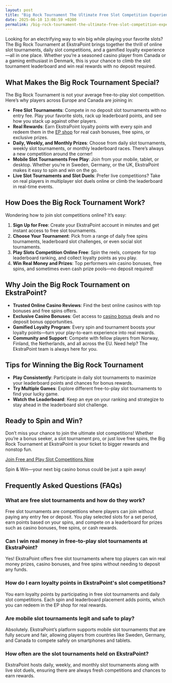 ```yaml
---
layout: post
title: "Big Rock Tournament The Ultimate Free Slot Competition Experience"
date: 2025-06-10 13:08:59 +0200
permalink: /big-rock-tournament-the-ultimate-free-slot-competition-experience/
---
```

Looking for an electrifying way to win big while playing your favorite slots? The Big Rock Tournament at EkstraPoint brings together the thrill of online slot tournaments, daily slot competitions, and a gamified loyalty experience—all in one place. Whether you’re a seasoned casino player from Canada or a gaming enthusiast in Denmark, this is your chance to climb the slot tournament leaderboard and win real rewards with no deposit required.

## What Makes the Big Rock Tournament Special?

The Big Rock Tournament is not your average free-to-play slot competition. Here’s why players across Europe and Canada are joining in:

- **Free Slot Tournaments**: Compete in no deposit slot tournaments with no entry fee. Play your favorite slots, rack up leaderboard points, and see how you stack up against other players.
- **Real Rewards**: Earn EkstraPoint loyalty points with every spin and redeem them in the [EP shop](https://ekstrapoint.com/shop) for real cash bonuses, free spins, or exclusive prizes.
- **Daily, Weekly, and Monthly Prizes**: Choose from daily slot tournaments, weekly slot tournaments, or monthly leaderboard races. There’s always a new competition around the corner!
- **Mobile Slot Tournaments Free Play**: Join from your mobile, tablet, or desktop. Whether you’re in Sweden, Germany, or the UK, EkstraPoint makes it easy to spin and win on the go.
- **Live Slot Tournaments and Slot Duels**: Prefer live competitions? Take on real players in multiplayer slot duels online or climb the leaderboard in real-time events.

## How Does the Big Rock Tournament Work?

Wondering how to join slot competitions online? It’s easy:

1. **Sign Up for Free**: Create your EkstraPoint account in minutes and get instant access to free slot tournaments.
2. **Choose Your Tournament**: Pick from a range of daily free spins tournaments, leaderboard slot challenges, or even social slot tournaments.
3. **Play Slots Competition Online Free**: Spin the reels, compete for top leaderboard ranking, and collect loyalty points as you play.
4. **Win Real Money and Prizes**: Top performers win casino bonuses, free spins, and sometimes even cash prize pools—no deposit required!

## Why Join the Big Rock Tournament on EkstraPoint?

- **Trusted Online Casino Reviews**: Find the best online casinos with top bonuses and free spins offers.
- **Exclusive Casino Bonuses**: Get access to [casino bonus](https://ekstrapoint.com/casino-bonuses) deals and no deposit bonus opportunities.
- **Gamified Loyalty Program**: Every spin and tournament boosts your loyalty points—turn your play-to-earn experience into real rewards.
- **Community and Support**: Compete with fellow players from Norway, Finland, the Netherlands, and all across the EU. Need help? The EkstraPoint team is always here for you.

## Tips for Winning the Big Rock Tournament

- **Play Consistently**: Participate in daily slot tournaments to maximize your leaderboard points and chances for bonus rewards.
- **Try Multiple Games**: Explore different free-to-play slot tournaments to find your lucky game.
- **Watch the Leaderboard**: Keep an eye on your ranking and strategize to stay ahead in the leaderboard slot challenge.

## Ready to Spin and Win?

Don’t miss your chance to join the ultimate slot competitions! Whether you’re a bonus seeker, a slot tournament pro, or just love free spins, the Big Rock Tournament at EkstraPoint is your ticket to bigger rewards and nonstop fun.

[Join Free and Play Slot Competitions Now](https://ekstrapoint.com/competitions)

Spin & Win—your next big casino bonus could be just a spin away!

## Frequently Asked Questions (FAQs)

### What are free slot tournaments and how do they work?

Free slot tournaments are competitions where players can join without paying any entry fee or deposit. You play selected slots for a set period, earn points based on your spins, and compete on a leaderboard for prizes such as casino bonuses, free spins, or cash rewards.

### Can I win real money in free-to-play slot tournaments at EkstraPoint?

Yes! EkstraPoint offers free slot tournaments where top players can win real money prizes, casino bonuses, and free spins without needing to deposit any funds.

### How do I earn loyalty points in EkstraPoint's slot competitions?

You earn loyalty points by participating in free slot tournaments and daily slot competitions. Each spin and leaderboard placement adds points, which you can redeem in the EP shop for real rewards.

### Are mobile slot tournaments legit and safe to play?

Absolutely. EkstraPoint’s platform supports mobile slot tournaments that are fully secure and fair, allowing players from countries like Sweden, Germany, and Canada to compete safely on smartphones and tablets.

### How often are the slot tournaments held on EkstraPoint?

EkstraPoint hosts daily, weekly, and monthly slot tournaments along with live slot duels, ensuring there are always fresh competitions and chances to earn rewards.

<script type="application/ld+json">
{
  "@context": "https://schema.org",
  "@type": "BlogPosting",
  "headline": "Big Rock Tournament The Ultimate Free Slot Competition Experience",
  "description": "Discover the Big Rock Tournament at EkstraPoint – the ultimate free-to-play slot competition offering daily, weekly, and monthly tournaments with real rewards and no deposit required. Join players from Europe and Canada and climb the leaderboard today.",
  "author": {
    "@type": "Person",
    "name": "EkstraPoint"
  },
  "publisher": {
    "@type": "Person",
    "name": "EkstraPoint"
  },
  "mainEntityOfPage": {
    "@type": "WebPage",
    "@id": "https://ekstrapoint.com/blog/big-rock-tournament"
  },
  "datePublished": "2024-06-01",
  "dateModified": "2024-06-01"
}
</script>

<script type="application/ld+json">
{
  "@context": "https://schema.org",
  "@type": "FAQPage",
  "mainEntity": [
    {
      "@type": "Question",
      "name": "What are free slot tournaments and how do they work?",
      "acceptedAnswer": {
        "@type": "Answer",
        "text": "Free slot tournaments are competitions where players can join without paying any entry fee or deposit. You play selected slots for a set period, earn points based on your spins, and compete on a leaderboard for prizes such as casino bonuses, free spins, or cash rewards."
      }
    },
    {
      "@type": "Question",
      "name": "Can I win real money in free-to-play slot tournaments at EkstraPoint?",
      "acceptedAnswer": {
        "@type": "Answer",
        "text": "Yes! EkstraPoint offers free slot tournaments where top players can win real money prizes, casino bonuses, and free spins without needing to deposit any funds."
      }
    },
    {
      "@type": "Question",
      "name": "How do I earn loyalty points in EkstraPoint's slot competitions?",
      "acceptedAnswer": {
        "@type": "Answer",
        "text": "You earn loyalty points by participating in free slot tournaments and daily slot competitions. Each spin and leaderboard placement adds points, which you can redeem in the EP shop for real rewards."
      }
    },
    {
      "@type": "Question",
      "name": "Are mobile slot tournaments legit and safe to play?",
      "acceptedAnswer": {
        "@type": "Answer",
        "text": "Absolutely. EkstraPoint’s platform supports mobile slot tournaments that are fully secure and fair, allowing players from countries like Sweden, Germany, and Canada to compete safely on smartphones and tablets."
      }
    },
    {
      "@type": "Question",
      "name": "How often are the slot tournaments held on EkstraPoint?",
      "acceptedAnswer": {
        "@type": "Answer",
        "text": "EkstraPoint hosts daily, weekly, and monthly slot tournaments along with live slot duels, ensuring there are always fresh competitions and chances to earn rewards."
      }
    }
  ]
}
</script>
